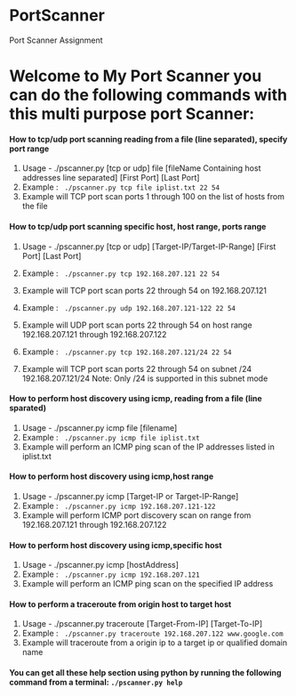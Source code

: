 # PortScanner
Port Scanner Assignment


  # Welcome to My Port Scanner you can do the following commands with this multi purpose port Scanner:

  #### How to tcp/udp port scanning reading from a file (line separated), specify port range
  1. Usage - ./pscanner.py [tcp or udp] file [fileName Containing host addresses line separated] [First Port] [Last Port]
  2. Example : ``` ./pscanner.py tcp file iplist.txt 22 54```
  3. Example will TCP port scan ports 1 through 100 on the list of hosts from the file

  #### How to tcp/udp port scanning specific host, host range, ports range
  1. Usage - ./pscanner.py [tcp or udp] [Target-IP/Target-IP-Range] [First Port] [Last Port]
  2. Example : ``` ./pscanner.py tcp 192.168.207.121 22 54```
  3. Example will TCP port scan ports 22 through 54 on 192.168.207.121

  4. Example : ``` ./pscanner.py udp 192.168.207.121-122 22 54```
  5. Example will UDP port scan ports 22 through 54 on host range 192.168.207.121 through 192.168.207.122

  6. Example : ``` ./pscanner.py tcp 192.168.207.121/24 22 54```
  7. Example will TCP port scan ports 22 through 54 on subnet /24 192.168.207.121/24 Note: Only /24 is supported in this subnet mode

  #### How to perform host discovery using icmp, reading from a file (line sparated)
  1. Usage - ./pscanner.py icmp file [filename]
  2. Example : ``` ./pscanner.py icmp file iplist.txt```
  3. Example will perform an ICMP ping scan of the IP addresses listed in iplist.txt

  #### How to perform host discovery using icmp,host range
  1. Usage - ./pscanner.py icmp [Target-IP or Target-IP-Range]
  2. Example : ``` ./pscanner.py icmp 192.168.207.121-122```
  3. Example will perform ICMP port discovery scan on range from 192.168.207.121 through 192.168.207.122

  #### How to perform host discovery using icmp,specific host
  1. Usage - ./pscanner.py icmp [hostAddress]
  2. Example : ``` ./pscanner.py icmp 192.168.207.121```
  3. Example will perform an ICMP ping scan on the specified IP address

  #### How to perform a traceroute from origin host to target host
  1. Usage - ./pscanner.py traceroute [Target-From-IP] [Target-To-IP]
  2. Example : ``` ./pscanner.py traceroute 192.168.207.122 www.google.com```
  3. Example will traceroute from a origin ip to a target ip or qualified domain name

  #### You can get all these help section using python by running the following command from a terminal: `./pscanner.py help`

